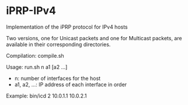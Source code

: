 # iPRP-IPv4
Implementation of the iPRP protocol for IPv4 hosts

Two versions, one for Unicast packets and one for Multicast packets, are available in their corresponding directories.

Compilation: compile.sh

Usage: run.sh n a1 [a2 ...]
- n: number of interfaces for the host
- a1, a2, ...: IP address of each interface in order

Example: bin/icd 2 10.0.1.1 10.0.2.1
